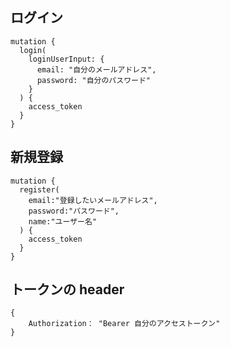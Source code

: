 ## ログイン

```
mutation {
  login(
    loginUserInput: {
      email: "自分のメールアドレス",
      password: "自分のパスワード"
    }
  ) {
    access_token
  }
}
```

## 新規登録
```
mutation {
  register(
    email:"登録したいメールアドレス",
    password:"パスワード",
    name:"ユーザー名"
  ) {
    access_token
  }
}
```

## トークンの header

```
{
    Authorization： "Bearer 自分のアクセストークン"
}
```
